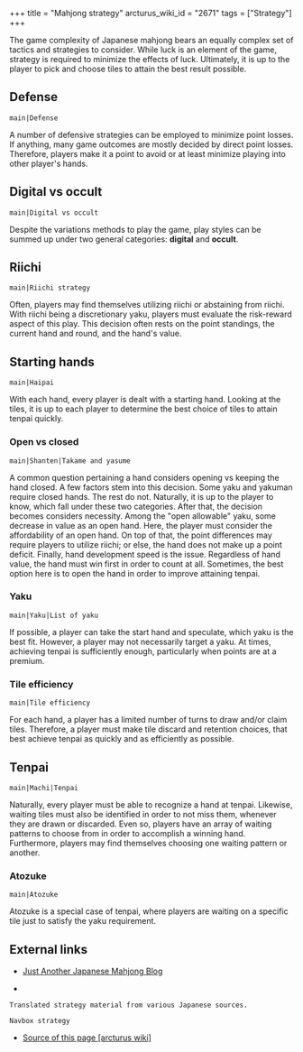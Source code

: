 +++
title = "Mahjong strategy"
arcturus_wiki_id = "2671"
tags = ["Strategy"]
+++

The game complexity of Japanese mahjong bears an equally complex set of tactics and strategies to
consider. While luck is an element of the game, strategy is required to minimize the effects of
luck. Ultimately, it is up to the player to pick and choose tiles to attain the best result
possible.

## Defense

`main|Defense`

A number of defensive strategies can be employed to minimize point losses. If anything, many game
outcomes are mostly decided by direct point losses. Therefore, players make it a point to avoid or
at least minimize playing into other player's hands.

## Digital vs occult

`main|Digital vs occult`

Despite the variations methods to play the game, play styles can be summed up under two general
categories: **digital** and **occult**.

## Riichi

`main|Riichi strategy`

Often, players may find themselves utilizing riichi or abstaining from riichi. With riichi being a
discretionary yaku, players must evaluate the risk-reward aspect of this play. This decision often
rests on the point standings, the current hand and round, and the hand's value.

## Starting hands

`main|Haipai`

With each hand, every player is dealt with a starting hand. Looking at the tiles, it is up to each
player to determine the best choice of tiles to attain tenpai quickly.

### Open vs closed

`main|Shanten|Takame and yasume`

A common question pertaining a hand considers opening vs keeping the hand closed. A few factors stem
into this decision. Some yaku and yakuman require closed hands. The rest do not. Naturally, it is up
to the player to know, which fall under these two categories. After that, the decision becomes
considers necessity. Among the "open allowable" yaku, some decrease in value as an open hand. Here,
the player must consider the affordability of an open hand. On top of that, the point differences
may require players to utilize riichi; or else, the hand does not make up a point deficit. Finally,
hand development speed is the issue. Regardless of hand value, the hand must win first in order to
count at all. Sometimes, the best option here is to open the hand in order to improve attaining
tenpai.

### Yaku

`main|Yaku|List of yaku`

If possible, a player can take the start hand and speculate, which yaku is the best fit. However, a
player may not necessarily target a yaku. At times, achieving tenpai is sufficiently enough,
particularly when points are at a premium.

### Tile efficiency

`main|Tile efficiency`

For each hand, a player has a limited number of turns to draw and/or claim tiles. Therefore, a
player must make tile discard and retention choices, that best achieve tenpai as quickly and as
efficiently as possible.

## Tenpai

`main|Machi|Tenpai`

Naturally, every player must be able to recognize a hand at tenpai. Likewise, waiting tiles must
also be identified in order to not miss them, whenever they are drawn or discarded. Even so, players
have an array of waiting patterns to choose from in order to accomplish a winning hand. Furthermore,
players may find themselves choosing one waiting pattern or another.

### Atozuke

`main|Atozuke`

Atozuke is a special case of tenpai, where players are waiting on a specific tile just to satisfy
the yaku requirement.

## External links

- [Just Another Japanese Mahjong Blog](http://justanotherjapanesemahjongblog.blogspot.com/)

<!-- end list -->

-


    Translated strategy material from various Japanese sources.

`Navbox strategy`

- [Source of this page [arcturus wiki]](http://arcturus.su/wiki/Mahjong_strategy)
